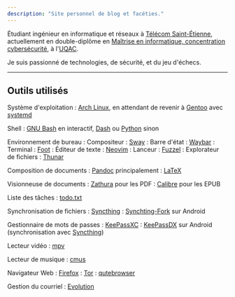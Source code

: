 ```yaml
---
description: "Site personnel de blog et facéties."
---
```


Étudiant ingénieur en informatique et réseaux à [Télécom Saint-Étienne](https://www.telecom-st-etienne.fr/), actuellement en double-diplôme en [Maîtrise en informatique, concentration cybersécurité](https://www.uqac.ca/programme/2138-maitrise-en-informatique-cybersecurite/), à l'[UQAC](https://www.uqac.ca/).

Je suis passionné de technologies, de sécurité, et du jeu d'échecs.

***

## Outils utilisés

Système d'exploitation
:   [Arch Linux](https://archlinux.org/), en attendant de revenir à [Gentoo](https://www.gentoo.org/) avec [systemd](https://systemd.io/)

Shell
:   [GNU Bash](https://www.gnu.org/software/bash/) en interactif, [Dash](http://gondor.apana.org.au/~herbert/dash/) ou [Python](https://www.python.org/) sinon

Environnement de bureau
:   Compositeur
    :   [Sway](https://swaywm.org/)
:   Barre d'état
    :   [Waybar](https://github.com/Alexays/Waybar)
:   Terminal
    :   [Foot](https://codeberg.org/dnkl/foot)
:   Éditeur de texte
    :   [Neovim](https://neovim.io/)
:   Lanceur
    :   [Fuzzel](https://codeberg.org/dnkl/fuzzel/)
:   Explorateur de fichiers
    :   [Thunar](https://docs.xfce.org/xfce/thunar/start)

Composition de documents
:   [Pandoc](https://pandoc.org/) principalement
:   [LaTeX](https://www.latex-project.org/)

Visionneuse de documents
:   [Zathura](https://pwmt.org/projects/zathura/) pour les PDF
:   [Calibre](https://calibre-ebook.com/fr) pour les EPUB

Liste des tâches
:   [todo.txt](http://todotxt.org/)

Synchronisation de fichiers
:   [Syncthing](https://syncthing.net/)
:   [Synchting-Fork](https://github.com/Catfriend1/syncthing-android) sur Android

Gestionnaire de mots de passes
:   [KeePassXC](https://keepassxc.org/)
:   [KeePassDX](https://www.keepassdx.com/) sur Android (synchronisation avec [Syncthing](https://syncthing.net/))

Lecteur vidéo
:   [mpv](https://mpv.io/)

Lecteur de musique
:   [cmus](https://cmus.github.io/)

Navigateur Web
:   [Firefox](https://www.firefox.com/fr/)
:   [Tor](https://www.torproject.org/fr/)
:   [qutebrowser](https://qutebrowser.org/)

Gestion du courriel
:   [Evolution](https://gitlab.gnome.org/GNOME/evolution/-/wikis/home)
